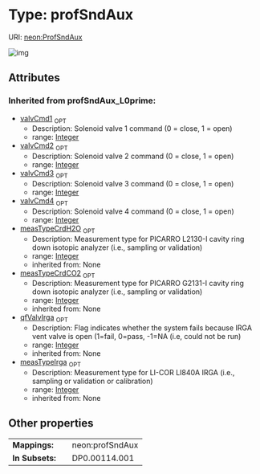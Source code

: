 
# Type: profSndAux




URI: [neon:ProfSndAux](https://data.neonscience.org/ProfSndAux)


![img](http://yuml.me/diagram/nofunky;dir:TB/class/)

## Attributes


### Inherited from profSndAux_L0prime:

 * [valvCmd1](valvCmd1.md)  <sub>OPT</sub>
    * Description: Solenoid valve 1 command (0 = close, 1 = open)
    * range: [Integer](types/Integer.md)
 * [valvCmd2](valvCmd2.md)  <sub>OPT</sub>
    * Description: Solenoid valve 2 command (0 = close, 1 = open)
    * range: [Integer](types/Integer.md)
 * [valvCmd3](valvCmd3.md)  <sub>OPT</sub>
    * Description: Solenoid valve 3 command (0 = close, 1 = open)
    * range: [Integer](types/Integer.md)
 * [valvCmd4](valvCmd4.md)  <sub>OPT</sub>
    * Description: Solenoid valve 4 command (0 = close, 1 = open)
    * range: [Integer](types/Integer.md)
 * [measTypeCrdH2O](measTypeCrdH2O.md)  <sub>OPT</sub>
    * Description: Measurement type for PICARRO L2130-I cavity ring down isotopic analyzer (i.e., sampling or validation)
    * range: [Integer](types/Integer.md)
    * inherited from: None
 * [measTypeCrdCO2](measTypeCrdCO2.md)  <sub>OPT</sub>
    * Description: Measurement type for PICARRO G2131-I cavity ring down isotopic analyzer (i.e., sampling or validation)
    * range: [Integer](types/Integer.md)
    * inherited from: None
 * [qfValvIrga](qfValvIrga.md)  <sub>OPT</sub>
    * Description: Flag indicates whether the system fails because IRGA vent valve is open (1=fail, 0=pass, -1=NA (i.e, could not be run)
    * range: [Integer](types/Integer.md)
    * inherited from: None
 * [measTypeIrga](measTypeIrga.md)  <sub>OPT</sub>
    * Description: Measurement type for LI-COR LI840A IRGA (i.e., sampling or validation or calibration)
    * range: [Integer](types/Integer.md)
    * inherited from: None

## Other properties

|  |  |  |
| --- | --- | --- |
| **Mappings:** | | neon:profSndAux |
| **In Subsets:** | | DP0.00114.001 |

